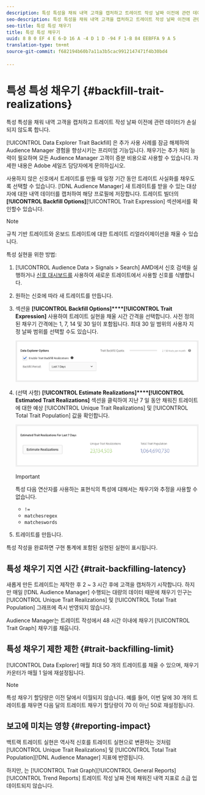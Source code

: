 ```yaml
---
description: 특성 특성을 채워 내역 고객을 캡처하고 트레이트 작성 날짜 이전에 관련 데이터가 손실되지 않도록 합니다.
seo-description: 특성 특성을 채워 내역 고객을 캡처하고 트레이트 작성 날짜 이전에 관련 데이터가 손실되지 않도록 합니다.
seo-title: 특성 특성 채우기
title: 특성 특성 채우기
uuid: 8 B 0 EF 4 E 6-D 16 A -4 D 1 D -94 F 1-B 84 EEBFFA 9 A 5
translation-type: tm+mt
source-git-commit: f682194b60b7a11a3b5cac9912147471f4b30bd4

---
```



# 특성 특성 채우기 {#backfill-trait-realizations}

특성 특성을 채워 내역 고객을 캡처하고 트레이트 작성 날짜 이전에 관련 데이터가 손실되지 않도록 합니다.

[!UICONTROL Data Explorer Trait Backfill] 은 추가 사용 사례를 잠금 해제하여 Audience Manager 경험을 향상시키는 프리미엄 기능입니다. 채우기는 추가 처리 능력이 필요하며 모든 Audience Manager 고객이 증분 비용으로 사용할 수 있습니다. 자세한 내용은 Adobe 세일즈 담당자에게 문의하십시오.

사용하지 않은 신호에서 트레이트를 만들 때 일정 기간 동안 트레이트 사실화를 채우도록 선택할 수 있습니다. [!DNL Audience Manager] 새 트레이트를 받을 수 있는 대상자에 대한 내역 데이터를 캡처하여 해당 프로필에 저장합니다. 트레이트 빌더의 **[!UICONTROL Backfill Options]**[!UICONTROL Trait Expression] 섹션에서를 확인할 **[](../../features/traits/about-trait-builder.md)**&#x200B;수 있습니다.

>[!NOTE]
>
>규칙 기반 트레이트와 온보드 트레이트에 대한 트레이트 리얼라이제이션을 채울 수 있습니다.

특성 실현을 위한 방법:

1. [!UICONTROL Audience Data > Signals > Search] AMD에서 신호 검색을 실행하거나 [신호 대시보드를](../../features/data-explorer/data-explorer-signals-dashboard.md) 사용하여 새로운 트레이트에서 사용할 신호를 식별합니다.
1. 원하는 신호에 따라 새 트레이트를 만듭니다.
1. 섹션을 **[!UICONTROL Backfill Options]****[!UICONTROL Trait Expression]** 사용하여 트레이트 실현을 채울 시간 간격을 선택합니다. 사전 정의된 채우기 간격에는 1, 7, 14 및 30 일이 포함됩니다. 최대 30 일 범위의 사용자 지정 날짜 범위를 선택할 수도 있습니다.

   ![특성 채우기](assets/signals-trait-backfill.png)

1. (선택 사항) **[!UICONTROL Estimate Realizations]****[!UICONTROL Estimated Trait Realizations]** 섹션을 클릭하여 지난 7 일 동안 채워진 트레이트에 대한 예상 [!UICONTROL Unique Trait Realizations] 및 [!UICONTROL Total Trait Population] 값을 확인합니다.

   ![estimate-trait-realizations](assets/estimate-trait-realizations.png)

   >[!IMPORTANT]
   >
   >특성 다음 연산자를 사용하는 표현식의 특성에 대해서는 채우기와 추정을 사용할 수 없습니다.
   >    * `!=`
   >    * `matchesregex`
   >    * `matcheswords`

1. 트레이트를 만듭니다.

특성 작성을 완료하면 구현 통계에 포함된 실현된 실현이 표시됩니다.

## 특성 채우기 지연 시간 {#trait-backfilling-latency}

새롭게 만든 트레이트는 제작한 후 2 ~ 3 시간 후에 고객을 캡처하기 시작합니다. 하지만 매일 [!DNL Audience Manager] 수행되는 대량의 데이터 때문에 채우기 인구는 [!UICONTROL Unique Trait Realizations] 및 [!UICONTROL Total Trait Population] 그래프에 즉시 반영되지 않습니다.

Audience Manager는 트레이트 작성에서 48 시간 이내에 채우기 [!UICONTROL Trait Graph] 채우기를 채웁니다.

## 특성 채우기 제한 제한 {#trait-backfilling-limit}

[!UICONTROL Data Explorer] 매월 최대 50 개의 트레이트를 채울 수 있으며, 채우기 카운터가 매월 1 일에 재설정됩니다.

>[!NOTE]
>
>특성 채우기 할당량은 이전 달에서 이월되지 않습니다. 예를 들어, 이번 달에 30 개의 트레이트를 채우면 다음 달의 트레이트 채우기 할당량이 70 이 아닌 50로 재설정됩니다.

## 보고에 미치는 영향 {#reporting-impact}

백트랙 트레이트 실현은 역사적 신호를 트레이트 실현으로 변환하는 것처럼 [!UICONTROL Unique Trait Realizations] 및 [!UICONTROL Total Trait Population][!DNL Audience Manager] 지표에 반영됩니다.

하지만, 는 [!UICONTROL Trait Graph][!UICONTROL General Reports][!UICONTROL Trend Reports] 트레이트 작성 날짜 전에 채워진 내역 지표로 소급 업데이트되지 않습니다.
